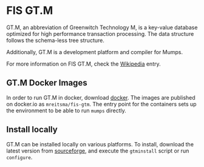 # FIS GT.M

GT.M, an abbreviation of Greenwitch Technology M, is a key-value database
optimized for high performance transaction processing. The data structure
follows the schema-less tree structure.

Additionally, GT.M is a development platform and compiler for Mumps.

For more information on FIS GT.M, check the [Wikipedia][wiki-gtm] entry.

## GT.M Docker Images

In order to run GT.M in docker, download [docker]. The images are published
on docker.io as `mreitsma/fis-gtm`. The entry point for the containers sets up
the environment to be able to run `mumps` directly.

## Install locally

GT.M can be installed locally on various platforms. To install, download the
latest version from [sourceforge], and execute the `gtminstall` script or run
`configure`.

[wiki-gtm]: https://en.wikipedia.org/wiki/GT.M
[docker]: https://www.docker.com/get-docker
[sourceforge]: https://sourceforge.net/projects/fis-gtm/
